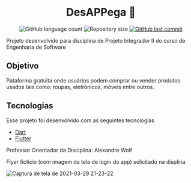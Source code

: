 <h1 align="center">
  DesAPPega 🚀
</h1>
<p align="center">
  <img alt="GitHub language count" src="https://img.shields.io/github/languages/count/camisbrussi/desappega_flutter">

  <img alt="Repository size" src="https://img.shields.io/github/repo-size/camisbrussi/desappega_flutter">

  <a href="https://github.com/camisbrussi/desappega_flutter/commits/master">
    <img alt="GitHub last commit" src="https://img.shields.io/github/last-commit/camisbrussi/desappega_flutter">
  </a>

</p>

Projeto desenvolvido para disciplina de Projeto Integrador II do curso de Engenharia de Software


## Objetivo

Pataforma gratuita onde usuários podem comprar ou vender produtos usados tais como: roupas, eletrônicos, móveis entre outros.


## Tecnologias

Esse projeto foi desenvolvido com as seguintes tecnologias

- [Dart](https://dart.dev/)
- [Flutter](https://flutter.dev/)


Professor Orientador da Disciplina: Alexandre Wolf

Flyer fictício (com imagem da tela de login do app) solicitado na displina

![Captura de tela de 2021-03-29 21-23-22](https://user-images.githubusercontent.com/40186019/112915896-d58aa880-90d5-11eb-8c1f-75980022ffcc.png)
